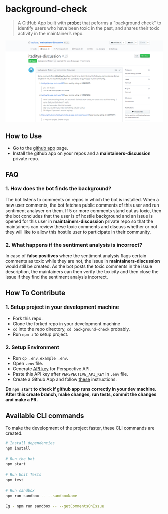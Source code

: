 # background-check

> A GitHub App built with [probot](https://github.com/probot/probot) that peforms a "background check" to identify users who have been toxic in the past, and shares their toxic activity in the maintainer’s repo.

![Demo](assets/demonstration.png?raw=true)

## How to Use

* Go to the [github app](https://github.com/apps/background-check) page.
* Install the github app on your repos and a **maintainers-discussion** private repo.

## FAQ

### 1. How does the bot finds the background?

The bot listens to comments on repos in which the bot is installed. When a new user comments, the bot fetches public comments of this user and run sentiment analyser on them. If 5 or more comments stand out as toxic, then the bot concludes that the user is of hostile background and an issue is opened for this user in **maintainers-discussion** private repo so that the maintainers can review these toxic comments and discuss whether or not they will like to allow this hostile user to participate in their community.

### 2. What happens if the sentiment analysis is incorrect?

In case of **false positives** where the sentiment analysis flags certain comments as toxic while they are not, the issue in **maintainers-discussion** would still be created. As the bot posts the toxic comments in the issue description, the maintainers can then verify the toxicity and then close the issue if they find the sentiment analysis incorrect.

## How To Contribute

### 1. Setup project in your development machine

* Fork this repo.
* Clone the forked repo in your development machine
* `cd` into the repo directory, `cd background-check` probably.
* Run `npm i` to setup project.

### 2. Setup Environment
* Run `cp .env.example .env`.
* Open `.env` file.
* Generate [API key](https://github.com/conversationai/perspectiveapi/blob/master/quickstart.md) for Perspective API.
* Paste this API key after `PERSPECTIVE_API_KEY` in `.env` file.
* Create a Github App and follow [these](https://probot.github.io/docs/development/#configuring-a-github-app) instructions.

**Do `npm start` to check if github app runs correctly in your dev machine. After this create branch, make changes, run tests, commit the changes and make a PR.**

## Available CLI commands

To make the development of the project faster, these CLI commands are created.

```sh
# Install dependencies
npm install

# Run the bot
npm start

# Run Unit Tests
npm test

# Run sandbox
npm run sandbox -- --sandboxName

Eg - npm run sandbox -- --getCommentsOnIssue
```
